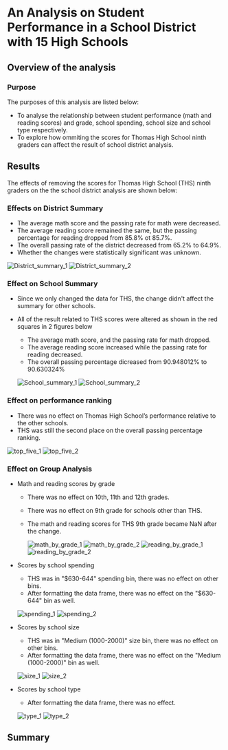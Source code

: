 # An Analysis on Student Performance in a School District with 15 High Schools

## Overview of the analysis
### Purpose
The purposes of this analysis are listed below:
- To analyse the relationship between student performance (math and reading scores) and grade, school spending, school size and school type respectively.
- To explore how ommiting the scores for Thomas High School ninth graders can affect the result of school district analysis.

## Results
The effects of removing the scores for Thomas High School (THS) ninth graders on the the school district analysis are shown below:
### Effects on District Summary
- The average math score and the passing rate for math were decreased. 
- The average reading score remained the same, but the passing percentage for reading dropped from 85.8% ot 85.7%. 
- The overall passing rate of the district decreased from 65.2% to 64.9%.
- Whether the changes were statistically significant was unknown.

![District_summary_1](Resources/images/District_summary_1.png)
![District_summary_2](Resources/images/District_summary_2.png)

### Effect on School Summary
- Since we only changed the data for THS, the change didn't affect the summary for other schools.
- All of the result related to THS scores were altered as shown in the red squares in 2 figures below
    - The average math score, and the passing rate for math dropped.
    - The average reading score increased while the passing rate for reading decreased.
    - The overall passing percentage dicreased from 90.948012% to 90.630324%
    
    ![School_summary_1](Resources/images/School_summary_1.png)
    ![School_summary_2](Resources/images/School_summary_2.png)
    
### Effect on performance ranking
- There was no effect on Thomas High School’s performance relative to the other schools.
- THS was still the second place on the overall passing percentage ranking.

![top_five_1](Resources/images/top_five_1.png)
![top_five_2](Resources/images/top_five_2.png)

### Effect on Group Analysis
- Math and reading scores by grade
    - There was no effect on 10th, 11th and 12th grades.
    - There was no effect on 9th grade for schools other than THS.
    - The math and reading scores for THS 9th grade became NaN after the change.

        ![math_by_grade_1](Resources/images/math_by_grade_1.png) 
        ![math_by_grade_2](Resources/images/math_by_grade_2.png)
        ![reading_by_grade_1](Resources/images/reading_by_grade_1.png)
        ![reading_by_grade_2](Resources/images/reading_by_grade_2.png)
- Scores by school spending
    - THS was in "$630-644" spending bin, there was no effect on other bins.
    - After formatting the data frame, there was no effect on the "$630-644" bin as well.
    
    ![spending_1](Resources/images/spending_1.png)
    ![spending_2](Resources/images/spending_2.png)
    
- Scores by school size
    - THS was in "Medium (1000-2000)" size bin, there was no effect on other bins.
    - After formatting the data frame, there was no effect on the "Medium (1000-2000)" bin as well.
    
    ![size_1](Resources/images/size_1.png)
    ![size_2](Resources/images/size_2.png)
    
- Scores by school type
    - After formatting the data frame, there was no effect.
    
    ![type_1](Resources/images/type_1.png)
    ![type_2](Resources/images/type_2.png)
    
   
## Summary
